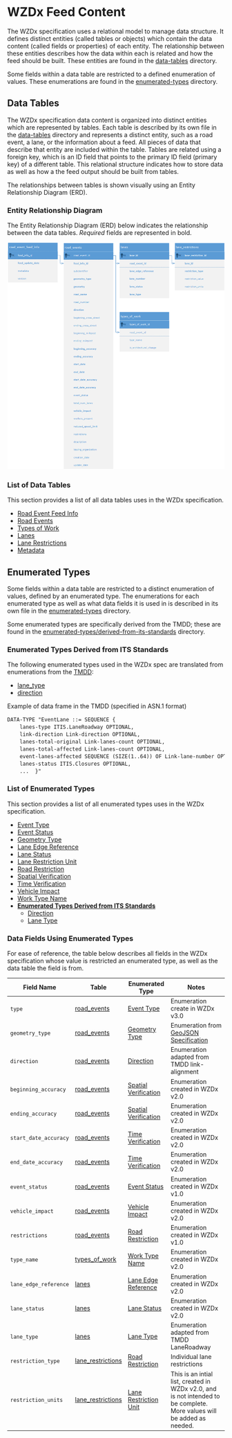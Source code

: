 # WZDx Feed Content
The WZDx specification uses a relational model to manage data structure. It defines distinct entities (called tables or objects) which contain the data content (called fields or properties) of each entity. The relationship between these entities describes how the data within each is related and how the feed should be built. These entities are found in the [data-tables](/feed-content/data-tables) directory. 

Some fields within a data table are restricted to a defined enumeration of values. These enumerations are found in the [enumerated-types](/feed-content/enumerated-types) directory.

## Data Tables
The WZDx specification data content is organized into distinct entities which are represented by tables. Each table is described by its own file in the [data-tables](/feed-content/data-tables) directory and represents a distinct entity, such as a road event, a lane, or the information about a feed. All pieces of data that describe that entity are included within the table. Tables are related using a foreign key, which is an ID field that points to the primary ID field (primary key) of a different table. This relational structure indicates how to store data as well as how a the feed output should be built from tables. 

The relationships between tables is shown visually using an Entity Relationship Diagram (ERD).

### Entity Relationship Diagram
The Entity Relationship Diagram (ERD) below indicates the relationship between the data tables. *Required* fields are represented in bold.

![Entity Relationship Diagram](/images/road_event_erd.png)

### List of Data Tables
This section provides a list of all data tables uses in the WZDx specification.

- [Road Event Feed Info](/feed-content/data-tables/road_event_feed_info.md)
- [Road Events](/feed-content/data-tables/road_events.md)
- [Types of Work](/feed-content/data-tables/types_of_work.md)
- [Lanes](/feed-content/data-tables/lanes.md)
- [Lane Restrictions](/feed-content/data-tables/lane_restrictions.md)
- [Metadata](/feed-content/data-tables/metadata.md)

## Enumerated Types
Some fields within a data table are restricted to a distinct enumeration of values, defined by an enumerated type. The enumerations for each enumerated type as well as what data fields it is used in is described in its own file in the [enumerated-types](/feed-content/enumerated-types) directory.

Some enumerated types are specifically derived from the TMDD; these are found in the [enumerated-types/derived-from-its-standards](/feed-content/enumerated-types) directory.

### Enumerated Types Derived from ITS Standards
The following enumerated types used in the WZDx spec are translated from enumerations from the [TMDD](https://www.standards.its.dot.gov/Content/documents/advisories/TMDD_2013.aspx):

- [lane_type](/feed-content/enumerated-types/derived-from-its-standards/lane_type.md)
- [direction](/feed-content/enumerated-types/derived-from-its-standards/direction.md)

Example of data frame in the TMDD (specified in ASN.1 format)
```xml
DATA-TYPE "EventLane ::= SEQUENCE {
    lanes-type ITIS.LaneRoadway OPTIONAL,
    link-direction Link-direction OPTIONAL,
    lanes-total-original Link-lanes-count OPTIONAL,
    lanes-total-affected Link-lanes-count OPTIONAL,
    event-lanes-affected SEQUENCE (SIZE(1..64)) OF Link-lane-number OPTIONAL,
    lanes-status ITIS.Closures OPTIONAL,
    ...  }"
```

### List of Enumerated Types
This section provides a list of all enumerated types uses in the WZDx specification.

- [Event Type](/feed-content/enumerated-types/road_event_type.md)
- [Event Status](/feed-content/enumerated-types/event_status.md)
- [Geometry Type](/feed-content/enumerated-types/geometry_type.md)
- [Lane Edge Reference](/feed-content/enumerated-types/lane_edge_reference.md)
- [Lane Status](/feed-content/enumerated-types/lane_status.md)
- [Lane Restriction Unit](/feed-content/enumerated-types/lane_restriction_unit.md)
- [Road Restriction](/feed-content/enumerated-types/road_restriction.md)
- [Spatial Verification](/feed-content/enumerated-types/spatial_verification.md)
- [Time Verification](/feed-content/enumerated-types/time_verification.md)
- [Vehicle Impact](/feed-content/enumerated-types/vehicle_impact.md)
- [Work Type Name](/feed-content/enumerated-types/work_type_name.md)
- [**Enumerated Types Derived from ITS Standards**](/feed-content/enumerated-types/derived-from-its-standards)
    - [Direction](/feed-content/enumerated-types/derived-from-its-standards/direction)
    - [Lane Type](/feed-content/enumerated-types/derived-from-its-standards/lane_type)

### Data Fields Using Enumerated Types
For ease of reference, the table below describes all fields in the WZDx specification whose value is restricted an enumerated type, as well as the data table the field is from.

Field Name | Table | Enumerated Type | Notes
--------- | --------- | ----------- | -----
`type` | [road_events](/feed-content/data-tables/road_events.md) | [Event Type](/feed-content/enumerated-types/road_event_type.md) | Enumeration create in WZDx v3.0
`geometry_type` | [road_events](/feed-content/data-tables/road_events.md) | [Geometry Type](/feed-content/enumerated-types/geometry-type.md) | Enumeration from [GeoJSON Specification](https://tools.ietf.org/html/rfc7946)
`direction` | [road_events](/feed-content/data-tables/road_events.md) | [Direction](/feed-content/enumerated-types/derived-from-its-standards/direction.md) | Enumeration adapted from TMDD link-alignment
`beginning_accuracy` | [road_events](/feed-content/data-tables/road_events.md) | [Spatial Verification](/feed-content/enumerated-types/spatial_verification.md) | Enumeration created in WZDx v2.0
`ending_accuracy` | [road_events](/feed-content/data-tables/road_events.md) | [Spatial Verification](/feed-content/enumerated-types/spatial_verification.md) | Enumeration created in WZDx v2.0
`start_date_accuracy` | [road_events](/feed-content/data-tables/road_events.md) | [Time Verification](/feed-content/enumerated-types/time_verification.md) | Enumeration created in WZDx v2.0
`end_date_accuracy` | [road_events](/feed-content/data-tables/road_events.md) | [Time Verification](/feed-content/enumerated-types/time_verification.md) | Enumeration created in WZDx v2.0
`event_status` | [road_events](/feed-content/data-tables/road_events.md) | [Event Status](/feed-content/enumerated-types/event_status.md) | Enumeration created in WZDx v1.0
`vehicle_impact` | [road_events](/feed-content/data-tables/road_events.md) | [Vehicle Impact](/feed-content/enumerated-types/vehicle_impact.md) | Enumeration created in WZDx v2.0
`restrictions` | [road_events](/feed-content/data-tables/road_events.md) | [Road Restriction](/feed-content/enumerated-types/road_restriction.md) | Enumeration created in WZDx v1.0
`type_name` | [types_of_work](/feed-content/data-tables/types_of_work.md) | [Work Type Name](/feed-content/enumerated-types/work_type_name.md) | Enumeration created in WZDx v2.0
`lane_edge_reference` | [lanes](/feed-content/data-tables/lanes.md) | [Lane Edge Reference](/feed-content/enumerated-types/lane_edge_reference.md) | Enumeration created in WZDx v2.0
`lane_status` | [lanes](/feed-content/data-tables/lanes.md) | [Lane Status](/feed-content/enumerated-types/lane_status.md) | Enumeration created in WZDx v2.0
`lane_type` | [lanes](/feed-content/data-tables/lanes.md) | [Lane Type](/feed-content/enumerated-types/derived-from-its-standards/lane_type.md) | Enumeration adapted from TMDD LaneRoadway
`restriction_type` | [lane_restrictions](/feed-content/data-tables/lane_restrictions.md) | [Road Restriction](/feed-content/enumerated-types/road_restriction.md) | Individual lane restrictions | Enumeration created in WZDx v1.0
`restriction_units` | [lane_restrictions](/feed-content/data-tables/lane_restrictions.md) | [Lane Restriction Unit](/feed-content/enumerated-types/lane_restriction_unit.md) | This is an intial list, created in WZDx v2.0, and is not intended to be complete. More values will be added as needed.
